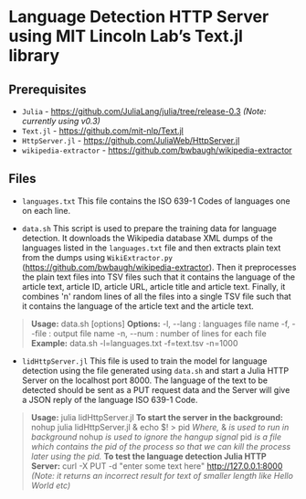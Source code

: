 Language Detection HTTP Server using MIT Lincoln Lab’s Text.jl library
====================


Prerequisites
----------
- `Julia` - https://github.com/JuliaLang/julia/tree/release-0.3 *(Note: currently using v0.3)*
- `Text.jl` - https://github.com/mit-nlp/Text.jl
- `HttpServer.jl` - https://github.com/JuliaWeb/HttpServer.jl
- `wikipedia-extractor` - https://github.com/bwbaugh/wikipedia-extractor


Files
----------
- `languages.txt`
This file contains the ISO 639-1 Codes of languages one on each line.

- `data.sh`
This script is used to prepare the training data for language detection.
It downloads the Wikipedia database XML dumps of the languages listed in the `languages.txt` file and then extracts plain text from the dumps using `WikiExtractor.py` (https://github.com/bwbaugh/wikipedia-extractor).
Then it preprocesses the plain text files into TSV files such that it contains the language of the article text, article ID, article URL, article title and article text.
Finally, it combines 'n' random lines of all the files into a single TSV file such that it contains the language of the article text and the article text.
> **Usage:**
> data.sh [options]
> **Options:**
>     -l, --lang  : languages file name
>     -f, --file  : output file name
>     -n, --num   : number of lines for each file
> **Example:**
>     data.sh -l=languages.txt -f=text.tsv -n=1000

- `lidHttpServer.jl`
This file is used to train the model for language detection using the file generated using `data.sh` and start a Julia HTTP Server on the localhost port 8000. The language of the text to be detected should be sent as a PUT request data and the Server will give a JSON reply of the language ISO 639-1 Code.
> **Usage:**
> julia lidHttpServer.jl
> **To start the server in the background:**
> nohup julia lidHttpServer.jl & echo $! > pid
*Where,*
& *is used to run in background*
nohup *is used to ignore the hangup signal*
pid *is a file which contains the pid of the process so that we can kill the process later using the pid.*
**To test the language detection Julia HTTP Server:**
> curl -X PUT -d "enter some text here" http://127.0.0.1:8000
*(Note: it returns an incorrect result for text of smaller length like Hello World etc)*

